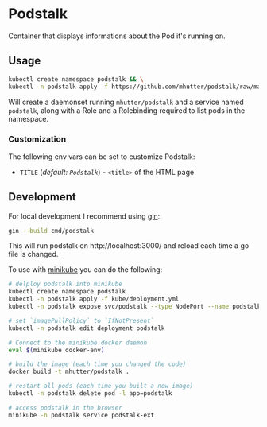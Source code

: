 # Podstalk

Container that displays informations about the Pod it's running on.

## Usage

```sh
kubectl create namespace podstalk && \
kubectl -n podstalk apply -f https://github.com/mhutter/podstalk/raw/master/kube/daemonset.yml
```

Will create a daemonset running `mhutter/podstalk` and a service named
`podstalk`, along with a Role and a Rolebinding required to list pods in the
namespace.

### Customization

The following env vars can be set to customize Podstalk:

* `TITLE` (_default: `Podstalk`_) - `<title>` of the HTML page

## Development

For local development I recommend using [gin][]:

```sh
gin --build cmd/podstalk
```

This will run podstalk on http://localhost:3000/ and reload each time a go file
is changed.

To use with [minikube][] you can do the following:

```sh
# delploy podstalk into minikube
kubectl create namespace podstalk
kubectl -n podstalk apply -f kube/deployment.yml
kubectl -n podstalk expose svc/podstalk --type NodePort --name podstalk-ext

# set `imagePullPolicy` to `IfNotPresent`
kubectl -n podstalk edit deployment podstalk

# Connect to the minikube docker daemon
eval $(minikube docker-env)

# build the image (each time you changed the code)
docker build -t mhutter/podstalk .

# restart all pods (each time you built a new image)
kubectl -n podstalk delete pod -l app=podstalk

# access podstalk in the browser
minikube -n podstalk service podstalk-ext
```

[gin]: https://github.com/codegangsta/gin
[minikube]: https://kubernetes.io/docs/getting-started-guides/minikube/
